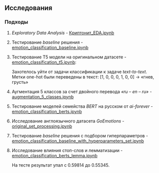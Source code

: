 ## Исследования
### Подходы
1. *Exploratory Data Analysis* - [Криптонит_EDA.ipynb](https://github.com/itallix/fluffy-carnival/blob/main/notebooks/%D0%9A%D1%80%D0%B8%D0%BF%D1%82%D0%BE%D0%BD%D0%B8%D1%82_EDA.ipynb)

2. Тестирование *baseline* решения - [emotion_classification_baseline.ipynb](https://github.com/itallix/fluffy-carnival/blob/main/notebooks/emotion_classification_baseline.ipynb)

3. Тестирование T5 модели на оригинальном датасете - [emotion_classification_t5.ipynb](https://github.com/itallix/fluffy-carnival/blob/main/notebooks/emotion_classification_t5.ipynb):

    Захотелось уйти от задачи классификации к задаче *text-to-text*. Метки one-hot были переведены в текст: [1, 0, 0, 0, 1, 0, 0] -> «гнев, грусть»


4. Аугментация 5 классов за счет двойного перевода *«ru – en – ru»* - [augmentation_5_classes.ipynb](https://github.com/itallix/fluffy-carnival/blob/main/notebooks/augmentation_5_classes.ipynb)

5. Тестирование моделей семейства *BERT* на русском от *ai-forever* - [emotion_classification_berts.ipynb](https://github.com/itallix/fluffy-carnival/blob/main/notebooks/emotion_classification_berts.ipynb)

6. Исследование англоязычного датасета *GoEmotions* - [original_set_processing.ipynb](https://github.com/itallix/fluffy-carnival/blob/main/notebooks/original_set_processing.ipynb)
7. Тестирование *baseline* решения с подбором гиперпараметров - [emotion_classification_baseline_with_hyperparameters_set.ipynb](https://github.com/itallix/fluffy-carnival/blob/main/notebooks/emotion_classification_baseline_with_hyperparameters_set.ipynb)

8. Исследование влияния стоп-слов и лемматизации -  [emotion_classification_berts_lemma.ipynb](https://github.com/itallix/fluffy-carnival/blob/main/notebooks/emotion_classification_berts_lemma.ipynb)

    На тесте результат упал с 0.59814 до 0.55345.
